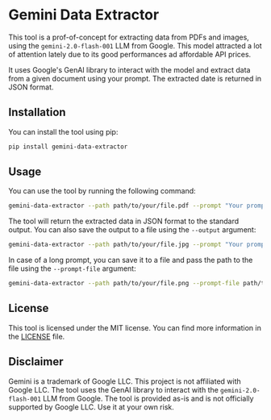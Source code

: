 # Gemini Data Extractor

This tool is a prof-of-concept for extracting data from PDFs and images, using the `gemini-2.0-flash-001` LLM from Google. This model attracted a lot of attention lately due to its good performances ad affordable API prices.

It uses Google's GenAI library to interact with the model and extract data from a given document using your prompt. The extracted date is returned in JSON format.

## Installation

You can install the tool using pip:

```bash
pip install gemini-data-extractor
```

## Usage

You can use the tool by running the following command:

```bash
gemini-data-extractor --path path/to/your/file.pdf --prompt "Your prompt here"
```

The tool will return the extracted data in JSON format to the standard output. You can also save the output to a file using the `--output` argument:

```bash
gemini-data-extractor --path path/to/your/file.jpg --prompt "Your prompt here" --output output.json
```

In case of a long prompt, you can save it to a file and pass the path to the file using the `--prompt-file` argument:

```bash
gemini-data-extractor --path path/to/your/file.png --prompt-file path/to/your/prompt.txt
```

## License

This tool is licensed under the MIT license. You can find more information in the [LICENSE](LICENSE) file.

## Disclaimer

Gemini is a trademark of Google LLC. This project is not affiliated with Google LLC. The tool uses the GenAI library to interact with the `gemini-2.0-flash-001` LLM from Google.
 The tool is provided as-is and is not officially supported by Google LLC. Use it at your own risk.

